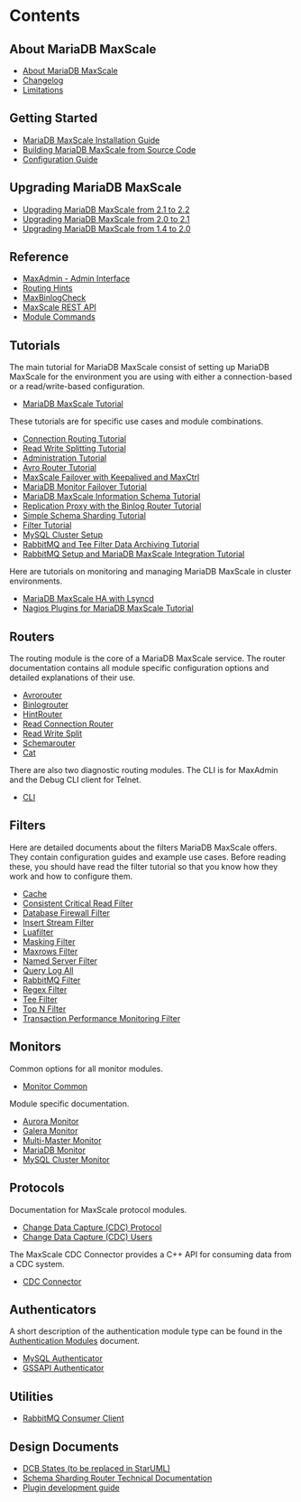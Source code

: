 
# Contents

## About MariaDB MaxScale

 - [About MariaDB MaxScale](About/About-MaxScale.md)
 - [Changelog](Changelog.md)
 - [Limitations](About/Limitations.md)

## Getting Started

 - [MariaDB MaxScale Installation Guide](Getting-Started/MariaDB-MaxScale-Installation-Guide.md)
 - [Building MariaDB MaxScale from Source Code](Getting-Started/Building-MaxScale-from-Source-Code.md)
 - [Configuration Guide](Getting-Started/Configuration-Guide.md)

## Upgrading MariaDB MaxScale

- [Upgrading MariaDB MaxScale from 2.1 to 2.2](Upgrading/Upgrading-To-MaxScale-2.2.md)
- [Upgrading MariaDB MaxScale from 2.0 to 2.1](Upgrading/Upgrading-To-MaxScale-2.1.md)
- [Upgrading MariaDB MaxScale from 1.4 to 2.0](Upgrading/Upgrading-To-MaxScale-2.0.md)

## Reference

 - [MaxAdmin - Admin Interface](Reference/MaxAdmin.md)
 - [Routing Hints](Reference/Hint-Syntax.md)
 - [MaxBinlogCheck](Reference/MaxBinlogCheck.md)
 - [MaxScale REST API](REST-API/API.md)
 - [Module Commands](Reference/Module-Commands.md)

## Tutorials

The main tutorial for MariaDB MaxScale consist of setting up MariaDB MaxScale for the environment you are using with either a connection-based or a read/write-based configuration.

 - [MariaDB MaxScale Tutorial](Tutorials/MaxScale-Tutorial.md)

These tutorials are for specific use cases and module combinations.

 - [Connection Routing Tutorial](Tutorials/Connection-Routing-Tutorial.md)
 - [Read Write Splitting Tutorial](Tutorials/Read-Write-Splitting-Tutorial.md)
 - [Administration Tutorial](Tutorials/Administration-Tutorial.md)
 - [Avro Router Tutorial](Tutorials/Avrorouter-Tutorial.md)
 - [MaxScale Failover with Keepalived and MaxCtrl](Tutorials/MaxScale-Failover-with-Keepalived-and-MaxCtrl.md)
 - [MariaDB Monitor Failover Tutorial](Tutorials/MariaDB-Monitor-Failover.md)
 - [MariaDB MaxScale Information Schema Tutorial](Tutorials/MaxScale-Information-Schema.md)
 - [Replication Proxy with the Binlog Router Tutorial](Tutorials/Replication-Proxy-Binlog-Router-Tutorial.md)
 - [Simple Schema Sharding Tutorial](Tutorials/Simple-Sharding-Tutorial.md)
 - [Filter Tutorial](Tutorials/Filter-Tutorial.md)
 - [MySQL Cluster Setup](Tutorials/MySQL-Cluster-Setup.md)
 - [RabbitMQ and Tee Filter Data Archiving Tutorial](Tutorials/RabbitMQ-And-Tee-Archiving.md)
 - [RabbitMQ Setup and MariaDB MaxScale Integration Tutorial](Tutorials/RabbitMQ-Setup-And-MaxScale-Integration.md)

Here are tutorials on monitoring and managing MariaDB MaxScale in cluster environments.

 - [MariaDB MaxScale HA with Lsyncd](Tutorials/MaxScale-HA-with-lsyncd.md)
 - [Nagios Plugins for MariaDB MaxScale Tutorial](Tutorials/Nagios-Plugins.md)

## Routers

The routing module is the core of a MariaDB MaxScale service. The router documentation
contains all module specific configuration options and detailed explanations
of their use.

 - [Avrorouter](Routers/Avrorouter.md)
 - [Binlogrouter](Routers/Binlogrouter.md)
 - [HintRouter](Routers/HintRouter.md)
 - [Read Connection Router](Routers/ReadConnRoute.md)
 - [Read Write Split](Routers/ReadWriteSplit.md)
 - [Schemarouter](Routers/SchemaRouter.md)
 - [Cat](Routers/Cat.md)

There are also two diagnostic routing modules. The CLI is for MaxAdmin and
the Debug CLI client for Telnet.

 - [CLI](Routers/CLI.md)

## Filters

Here are detailed documents about the filters MariaDB MaxScale offers. They contain configuration guides and example use cases. Before reading these, you should have read the filter tutorial so that you know how they work and how to configure them.

 - [Cache](Filters/Cache.md)
 - [Consistent Critical Read Filter](Filters/CCRFilter.md)
 - [Database Firewall Filter](Filters/Database-Firewall-Filter.md)
 - [Insert Stream Filter](Filters/Insert-Stream-Filter.md)
 - [Luafilter](Filters/Luafilter.md)
 - [Masking Filter](Filters/Masking.md)
 - [Maxrows Filter](Filters/Maxrows.md)
 - [Named Server Filter](Filters/Named-Server-Filter.md)
 - [Query Log All](Filters/Query-Log-All-Filter.md)
 - [RabbitMQ Filter](Filters/RabbitMQ-Filter.md)
 - [Regex Filter](Filters/Regex-Filter.md)
 - [Tee Filter](Filters/Tee-Filter.md)
 - [Top N Filter](Filters/Top-N-Filter.md)
 - [Transaction Performance Monitoring Filter](Filters/Transaction-Performance-Monitoring-Filter.md)

## Monitors

Common options for all monitor modules.

 - [Monitor Common](Monitors/Monitor-Common.md)

Module specific documentation.

 - [Aurora Monitor](Monitors/Aurora-Monitor.md)
 - [Galera Monitor](Monitors/Galera-Monitor.md)
 - [Multi-Master Monitor](Monitors/MM-Monitor.md)
 - [MariaDB Monitor](Monitors/MariaDB-Monitor.md)
 - [MySQL Cluster Monitor](Monitors/NDB-Cluster-Monitor.md)

## Protocols

Documentation for MaxScale protocol modules.

 - [Change Data Capture (CDC) Protocol](Protocols/CDC.md)
 - [Change Data Capture (CDC) Users](Protocols/CDC_users.md)

The MaxScale CDC Connector provides a C++ API for consuming data from a CDC system.

 - [CDC Connector](Connectors/CDC-Connector.md)

## Authenticators

A short description of the authentication module type can be found in the
[Authentication Modules](Authenticators/Authentication-Modules.md)
document.

 - [MySQL Authenticator](Authenticators/MySQL-Authenticator.md)
 - [GSSAPI Authenticator](Authenticators/GSSAPI-Authenticator.md)

## Utilities

 - [RabbitMQ Consumer Client](Filters/RabbitMQ-Consumer-Client.md)

## Design Documents

 - [DCB States (to be replaced in StarUML)](Design-Documents/DCB-States.pdf)
 - [Schema Sharding Router Technical Documentation](Design-Documents/SchemaRouter-technical.md)
 - [Plugin development guide](Design-Documents/Plugin-development-guide.md)
